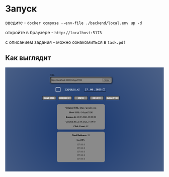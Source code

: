 # Запуск

введите - `docker compose --env-file ./backend/local.env up -d`

откройте в браузере - `http://localhost:5173`

c описанием задания - можно ознакомиться в `task.pdf`

## Как выглядит
![ui](https://raw.githubusercontent.com/EvansTrein/url_shortener/refs/heads/main/frontend/public/example.png?token=GHSAT0AAAAAACW37JVNAVCSNHKXE7RMPTQ42C5TAUA)